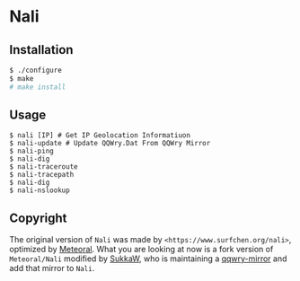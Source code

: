 # Nali

## Installation

```bash
$ ./configure
$ make
# make install
```


## Usage

```
$ nali [IP] # Get IP Geolocation Informatiuon
$ nali-update # Update QQWry.Dat From QQWry Mirror
$ nali-ping
$ nali-dig
$ nali-traceroute
$ nali-tracepath
$ nali-dig
$ nali-nslookup
```

## Copyright

The original version of `Nali` was made by `<https://www.surfchen.org/nali>`, optimized by [Meteoral](http://liuqingwei.com/). What you are looking at now is a fork version of `Meteoral/Nali` modified by [SukkaW](https://skk.moe), who is maintaining a [qqwry-mirror](https://qqwry.mirror.noc.one) and add that mirror to `Nali`.
